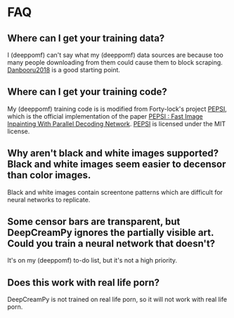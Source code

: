 # FAQ

## Where can I get your training data?
I (deeppomf) can't say what my (deeppomf) data sources are because too many people downloading from them could cause them to block scraping.
[Danbooru2018](https://www.gwern.net/Danbooru2018) is a good starting point.

## Where can I get your training code?
My (deeppomf) training code is is modified from Forty-lock's project [PEPSI](https://github.com/Forty-lock/PEPSI), which is the official implementation of the paper [PEPSI : Fast Image Inpainting With Parallel Decoding Network](http://openaccess.thecvf.com/content_CVPR_2019/html/Sagong_PEPSI__Fast_Image_Inpainting_With_Parallel_Decoding_Network_CVPR_2019_paper.html). [PEPSI](https://github.com/Forty-lock/PEPSI) is licensed under the MIT license.

## Why aren't black and white images supported? Black and white images seem easier to decensor than color images.
Black and white images contain screentone patterns which are difficult for neural networks to replicate.

## Some censor bars are transparent, but DeepCreamPy ignores the partially visible art. Could you train a neural network that doesn't?
It's on my (deeppomf) to-do list, but it's not a high priority.

## Does this work with real life porn?
DeepCreamPy is not trained on real life porn, so it will not work with real life porn.

